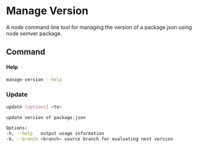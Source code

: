 # Manage Version
A node command line tool for managing the version of a package.json using node semver package.

## Command 
#### Help
```bash
manage-version --help
```
### Update
```bash
update [options] <to>

update version of package.json

Options:
-h, --help   output usage information
-b, --branch <branch> source branch for evaluating next version
```
